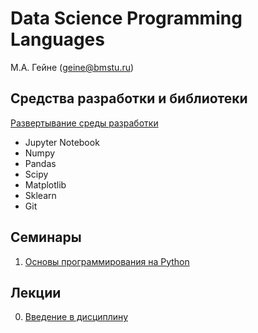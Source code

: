 # Data Science Programming Languages

М.А. Гейне ([geine@bmstu.ru](mailto:geine@bmstu.ru))


## Средства разработки и библиотеки

[Развертывание среды разработки](dependencies/README.md)

- Jupyter Notebook
- Numpy
- Pandas
- Scipy
- Matplotlib
- Sklearn
- Git

## Семинары

1. [Основы программирования на Python](notebooks/C0_PyBasics.ipynb)

## Лекции

0. [Введение в дисциплину](slides/0_intro.pptx)
